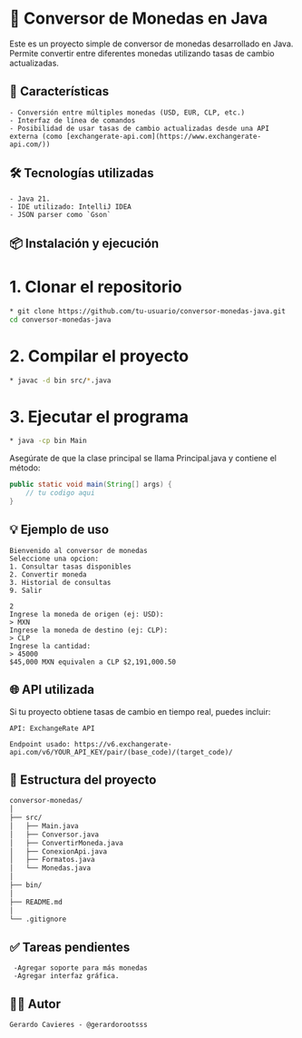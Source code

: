 # 💱 Conversor de Monedas en Java

Este es un proyecto simple de conversor de monedas desarrollado en Java. Permite convertir entre diferentes monedas utilizando tasas de cambio actualizadas.

## 📌 Características
```
- Conversión entre múltiples monedas (USD, EUR, CLP, etc.)
- Interfaz de línea de comandos 
- Posibilidad de usar tasas de cambio actualizadas desde una API externa (como [exchangerate-api.com](https://www.exchangerate-api.com/))
```
## 🛠️ Tecnologías utilizadas
```
- Java 21.
- IDE utilizado: IntelliJ IDEA 
- JSON parser como `Gson`
```
## 📦 Instalación y ejecución
# 1. Clonar el repositorio
```bash
* git clone https://github.com/tu-usuario/conversor-monedas-java.git
cd conversor-monedas-java
```

# 2. Compilar el proyecto
```bash
* javac -d bin src/*.java
```
# 3. Ejecutar el programa
```bash
* java -cp bin Main
```
Asegúrate de que la clase principal se llama Principal.java y contiene el método:
```java
public static void main(String[] args) {
    // tu codigo aqui
}
```

## 💡 Ejemplo de uso
```
Bienvenido al conversor de monedas
Seleccione una opcion: 
1. Consultar tasas disponibles
2. Convertir moneda
3. Historial de consultas
9. Salir

2
Ingrese la moneda de origen (ej: USD):
> MXN
Ingrese la moneda de destino (ej: CLP):
> CLP
Ingrese la cantidad:
> 45000
$45,000 MXN equivalen a CLP $2,191,000.50
```

## 🌐 API utilizada 
Si tu proyecto obtiene tasas de cambio en tiempo real, puedes incluir:
```
API: ExchangeRate API

Endpoint usado: https://v6.exchangerate-api.com/v6/YOUR_API_KEY/pair/(base_code)/(target_code)/
```
## 📂 Estructura del proyecto

``` markdown
conversor-monedas/
│
├── src/
│   ├── Main.java
│   ├── Conversor.java
│   ├── ConvertirMoneda.java
│   ├── ConexionApi.java
│   ├── Formatos.java
│   └── Monedas.java
│
├── bin/
│
├── README.md
│
└── .gitignore
```
## ✅ Tareas pendientes
```
 -Agregar soporte para más monedas
 -Agregar interfaz gráfica.
```

## 🙋‍♂️ Autor
``` markdown
Gerardo Cavieres - @gerardorootsss
```
